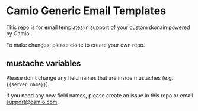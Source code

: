 # Camio Generic Email Templates

This repo is for email templates in support of your custom domain powered by Camio.

To make changes, please clone to create your own repo. 


## mustache variables

Please don't change any field names that are inside mustaches (e.g. `{{server_name}}`).

If you need any new field names, please create an issue in this repo or email support@camio.com.


